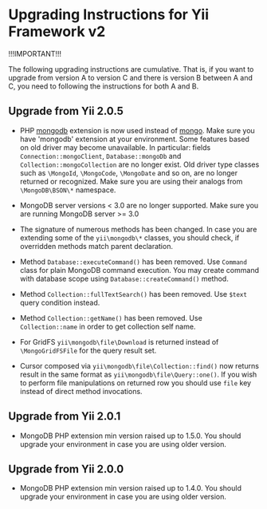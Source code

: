 Upgrading Instructions for Yii Framework v2
===========================================

!!!IMPORTANT!!!

The following upgrading instructions are cumulative. That is,
if you want to upgrade from version A to version C and there is
version B between A and C, you need to following the instructions
for both A and B.

Upgrade from Yii 2.0.5
----------------------

* PHP [mongodb](http://us1.php.net/manual/en/set.mongodb.php) extension is now used instead of [mongo](http://us1.php.net/manual/en/book.mongo.php).
  Make sure you have 'mongodb' extension at your environment. Some features based on old driver may become unavailable.
  In particular: fields `Connection::mongoClient`, `Database::mongoDb` and `Collection::mongoCollection` are no longer exist.
  Old driver type classes such as `\MongoId`, `\MongoCode`, `\MongoDate` and so on, are no longer returned or
  recognized. Make sure you are using their analogs from `\MongoDB\BSON\*` namespace.

* MongoDB server versions < 3.0 are no longer supported. Make sure you are running MongoDB server >= 3.0

* The signature of numerous methods has been changed. In case you are extending some of the `yii\mongodb\*` classes,
  you should check, if overridden methods match parent declaration.

* Method `Database::executeCommand()` has been removed. Use `Command` class for plain MongoDB command execution.
  You may create command with database scope using `Database::createCommand()` method.

* Method `Collection::fullTextSearch()` has been removed. Use `$text` query condition instead.

* Method `Collection::getName()` has been removed. Use `Collection::name` in order to get collection self name.

* For GridFS `yii\mongodb\file\Download` is returned instead of `\MongoGridFSFile` for the query result set.

* Cursor composed via `yii\mongodb\file\Collection::find()` now returns result in the same format as `yii\mongodb\file\Query::one()`.
  If you wish to perform file manipulations on returned row you should use `file` key instead of direct method invocations.

Upgrade from Yii 2.0.1
----------------------

* MongoDB PHP extension min version raised up to 1.5.0. You should upgrade your environment in case you are
  using older version.

Upgrade from Yii 2.0.0
----------------------

* MongoDB PHP extension min version raised up to 1.4.0. You should upgrade your environment in case you are
  using older version.

